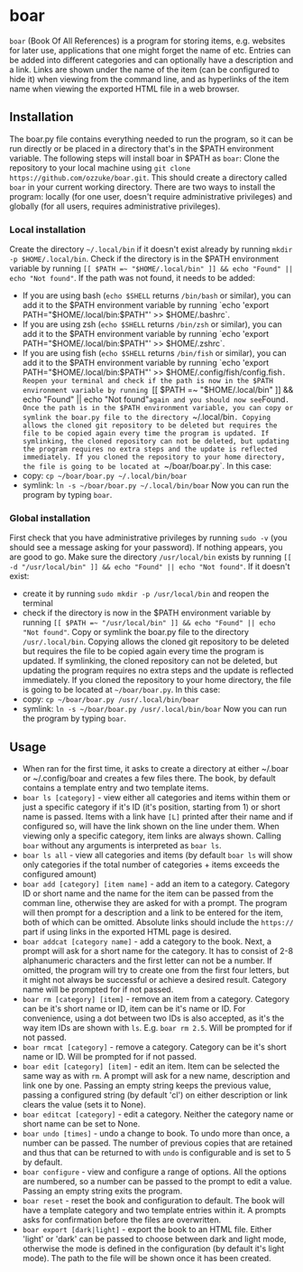 # boar
`boar` (Book Of All References) is a program for storing items, e.g. websites for later use, applications that one might forget the name of etc. Entries can be added into different categories and can optionally have a description and a link. Links are shown under the name of the item (can be configured to hide it) when viewing from the command line, and as hyperlinks of the item name when viewing the exported HTML file in a web browser.
## Installation
The boar.py file contains everything needed to run the program, so it can be run directly or be placed in a directory that's in the $PATH environment variable. The following steps will install boar in $PATH as `boar`:
Clone the repository to your local machine using `git clone https://github.com/ozzuke/boar.git`. This should create a directory called `boar` in your current working directory.
There are two ways to install the program: locally (for one user, doesn't require administrative privileges) and globally (for all users, requires administrative privileges).
### Local installation
Create the directory `~/.local/bin` if it doesn't exist already by running `mkdir -p $HOME/.local/bin`.
Check if the directory is in the $PATH environment variable by running `[[ $PATH =~ "$HOME/.local/bin" ]] && echo "Found" || echo "Not found"`.
If the path was not found, it needs to be added:
- If you are using bash (`echo $SHELL` returns `/bin/bash` or similar), you can add it to the $PATH environment variable by running `echo 'export PATH="$HOME/.local/bin:$PATH"' >> $HOME/.bashrc`.
- If you are using zsh (`echo $SHELL` returns `/bin/zsh` or similar), you can add it to the $PATH environment variable by running `echo 'export PATH="$HOME/.local/bin:$PATH"' >> $HOME/.zshrc`.
- If you are using fish (`echo $SHELL` returns `/bin/fish` or similar), you can add it to the $PATH environment variable by running `echo 'export PATH="$HOME/.local/bin:$PATH"' >> $HOME/.config/fish/config.fish`.
Reopen your terminal and check if the path is now in the $PATH environment variable by running `[[ $PATH =~ "$HOME/.local/bin" ]] && echo "Found" || echo "Not found"` again and you should now see `Found`.
Once the path is in the $PATH environment variable, you can copy or symlink the boar.py file to the directory `~/.local/bin`. Copying allows the cloned git repository to be deleted but requires the file to be copied again every time the program is updated. If symlinking, the cloned repository can not be deleted, but updating the program requires no extra steps and the update is reflected immediately.
If you cloned the repository to your home directory, the file is going to be located at `~/boar/boar.py`. In this case:
- copy: `cp ~/boar/boar.py ~/.local/bin/boar`
- symlink: `ln -s ~/boar/boar.py ~/.local/bin/boar`
Now you can run the program by typing `boar`.
### Global installation
First check that you have administrative privileges by running `sudo -v` (you should see a message asking for your password). If nothing appears, you are good to go.
Make sure the directory `/usr/local/bin` exists by running `[[ -d "/usr/local/bin" ]] && echo "Found" || echo "Not found"`. If it doesn't exist:
- create it by running `sudo mkdir -p /usr/local/bin` and reopen the terminal
- check if the directory is now in the $PATH environment variable by running `[[ $PATH =~ "/usr/local/bin" ]] && echo "Found" || echo "Not found"`.
Copy or symlink the boar.py file to the directory `/usr/.local/bin`. Copying allows the cloned git repository to be deleted but requires the file to be copied again every time the program is updated. If symlinking, the cloned repository can not be deleted, but updating the program requires no extra steps and the update is reflected immediately.
If you cloned the repository to your home directory, the file is going to be located at `~/boar/boar.py`. In this case:
- copy: `cp ~/boar/boar.py /usr/.local/bin/boar`
- symlink: `ln -s ~/boar/boar.py /usr/.local/bin/boar`
Now you can run the program by typing `boar`.

## Usage
- When ran for the first time, it asks to create a directory at either ~/.boar or ~/.config/boar and creates a few files there. The book, by default contains a template entry and two template items.
- `boar ls [category]` - view either all categories and items within them or just a specific category if it's ID (it's position, starting from 1) or short name is passed. Items with a link have `[L]` printed after their name and if configured so, will have the link shown on the line under them. When viewing only a specific category, item links are always shown. Calling `boar` without any arguments is interpreted as `boar ls`.
- `boar ls all` - view all categories and items (by default `boar ls` will show only categories if the total number of categories + items exceeds the configured amount)
- `boar add [category] [item name]` - add an item to a category. Category ID or short name and the name for the item can be passed from the comman line, otherwise they are asked for with a prompt. The program will then prompt for a description and a link to be entered for the item, both of which can be omitted. Absolute links should include the `https://` part if using links in the exported HTML page is desired.
- `boar addcat [category name]` - add a category to the book. Next, a prompt will ask for a short name for the category. It has to consist of 2-8 alphanumeric characters and the first letter can not be a number. If omitted, the program will try to create one from the first four letters, but it might not always be successful or achieve a desired result. Category name will be prompted for if not passed.
- `boar rm [category] [item]` - remove an item from a category. Category can be it's short name or ID, item can be it's name or ID. For convenience, using a dot between two IDs is also accepted, as it's the way item IDs are shown with `ls`. E.g. `boar rm 2.5`. Will be prompted for if not passed.
- `boar rmcat [category]` - remove a category. Category can be it's short name or ID. Will be prompted for if not passed.
- `boar edit [category] [item]` - edit an item. Item can be selected the same way as with `rm`. A prompt will ask for a new name, description and link one by one. Passing an empty string keeps the previous value, passing a configured string (by default 'cl') on either description or link clears the value (sets it to None).
- `boar editcat [category]` - edit a category. Neither the category name or short name can be set to None.
- `boar undo [times]` - undo a change to book. To undo more than once, a number can be passed. The number of previous copies that are retained and thus that can be returned to with `undo` is configurable and is set to 5 by default.
- `boar configure` - view and configure a range of options. All the options are numbered, so a number can be passed to the prompt to edit a value. Passing an empty string exits the program.
- `boar reset` - reset the book and configuration to default. The book will have a template category and two template entries within it. A prompts asks for confirmation before the files are overwritten.
- `boar export [dark|light]` - export the book to an HTML file. Either 'light' or 'dark' can be passed to choose between dark and light mode, otherwise the mode is defined in the configuration (by default it's light mode). The path to the file will be shown once it has been created.
